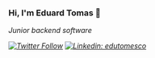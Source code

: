 ### Hi, I'm Eduard Tomas 👋
<p><em> Junior backend software
  
[![Twitter Follow](https://img.shields.io/twitter/follow/edutomesco?label=Follow)](https://twitter.com/intent/follow?screen_name=edutomesco)
[![Linkedin: edutomesco](https://img.shields.io/badge/-edutomesco-blue?style=flat-square&logo=Linkedin&logoColor=white&link=https://www.linkedin.com/in/edutomesco/)](https://www.linkedin.com/in/edutomesco/)



<!--
**edutomesco/edutomesco** is a ✨ _special_ ✨ repository because its `README.md` (this file) appears on your GitHub profile.

Here are some ideas to get you started:

- 🔭 I’m currently working on ...
- 🌱 I’m currently learning ...
- 👯 I’m looking to collaborate on ...
- 🤔 I’m looking for help with ...
- 💬 Ask me about ...
- 📫 How to reach me: ...
- 😄 Pronouns: ...
- ⚡ Fun fact: ...
-->
